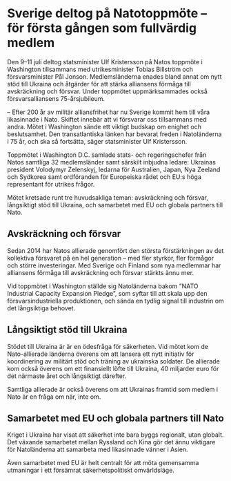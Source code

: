 # Sverige deltog på Natotoppmöte – för första gången som fullvärdig medlem

Den 9–11 juli deltog statsminister Ulf Kristersson på Natos toppmöte i Washington tillsammans med utrikesminister Tobias Billström och försvarsminister Pål Jonson. Medlemsländerna enades bland annat om nytt stöd till Ukraina och åtgärder för att stärka alliansens förmåga till avskräckning och försvar. Under toppmötet uppmärksammades också försvarsalliansens 75\-årsjubileum.


– Efter 200 år av militär alliansfrihet har nu Sverige kommit hem till våra likasinnade i Nato. Skiftet innebär att vi försvarar oss tillsammans med andra. Mötet i Washington sände ett viktigt budskap om enighet och beslutsamhet. Den transatlantiska länken har bevarat freden i Natoländerna i 75 år, och ska så fortsätta, säger statsminister Ulf Kristersson.

Toppmötet i Washington D.C. samlade stats\- och regeringschefer från Natos samtliga 32 medlemsländer samt särskilt inbjudna ledare: Ukrainas president Volodymyr Zelenskyj, ledarna för Australien, Japan, Nya Zeeland och Sydkorea samt ordföranden för Europeiska rådet och EU:s höga representant för utrikes frågor.

Mötet kretsade runt tre huvudsakliga teman: avskräckning och försvar, långsiktigt stöd till Ukraina, och samarbetet med EU och globala partners till Nato.

## Avskräckning och försvar

Sedan 2014 har Natos allierade genomfört den största förstärkningen av det kollektiva försvaret på en hel generation – med fler styrkor, fler förmågor och större investeringar. Med Sverige och Finland som nya medlemmar har alliansens förmåga till avskräckning och försvar stärkts ännu mer.

Vid toppmötet i Washington ställde sig Natoländerna bakom ”NATO Industrial Capacity Expansion Pledge”, som syftar till att skala upp den försvarsindustriella produktionen, och sända en tydlig signal till industrin om det långsiktiga behovet.

## Långsiktigt stöd till Ukraina

Stödet till Ukraina är är en ödesfråga för säkerheten. Vid mötet kom de Nato\-allierade länderna överens om att lansera ett nytt initiativ för koordinering av militärt stöd och träning av ukrainska soldater. De allierade kom också överens om ett finansiellt löfte till Ukraina, 40 miljarder euro för det närmaste året och långsiktigt därefter.

Samtliga allierade är också överens om att Ukrainas framtid som medlem i Nato är en fråga om när, inte om.

## Samarbetet med EU och globala partners till Nato

Kriget i Ukraina har visat att säkerhet inte bara byggs regionalt, utan globalt. Det växande samarbetet mellan Ryssland och Kina gör det ännu viktigare för Natoländerna att samarbeta med likasinnade vänner i Asien.

Även samarbetet med EU är helt centralt för att möta gemensamma utmaningar i ett försämrat säkerhetspolitiskt omvärldsläge.
